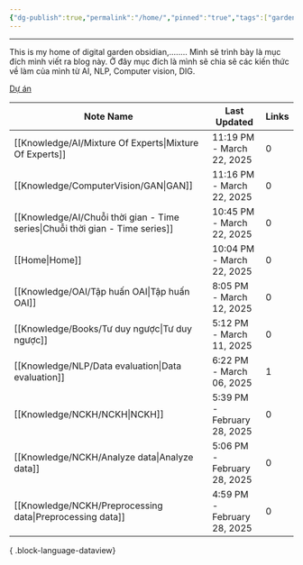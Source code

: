 ```yaml
---
{"dg-publish":true,"permalink":"/home/","pinned":"true","tags":["gardenEntry"]}
---
```


---

This is my home of digital garden obsidian,........
Mình sẽ trình bày là mục đích mình viết ra blog này. Ở đây mục đích là mình sẽ chia sẽ các kiến thức về làm của mình từ AI, NLP, Computer vision, DIG. 

[Dự án](Knowledge/NLP/Dự%20án.md)

| Note Name                                                                        | Last Updated                | Links |
| -------------------------------------------------------------------------------- | --------------------------- | ----- |
| [[Knowledge/AI/Mixture Of Experts\|Mixture Of Experts]]                       | 11:19 PM - March 22, 2025   | 0     |
| [[Knowledge/ComputerVision/GAN\|GAN]]                                         | 11:16 PM - March 22, 2025   | 0     |
| [[Knowledge/AI/Chuỗi thời gian - Time series\|Chuỗi thời gian - Time series]] | 10:45 PM - March 22, 2025   | 0     |
| [[Home\|Home]]                                                                | 10:04 PM - March 22, 2025   | 0     |
| [[Knowledge/OAI/Tập huấn OAI\|Tập huấn OAI]]                                  | 8:05 PM - March 12, 2025    | 0     |
| [[Knowledge/Books/Tư duy ngược\|Tư duy ngược]]                                | 5:12 PM - March 11, 2025    | 0     |
| [[Knowledge/NLP/Data evaluation\|Data evaluation]]                            | 6:22 PM - March 06, 2025    | 1     |
| [[Knowledge/NCKH/NCKH\|NCKH]]                                                 | 5:39 PM - February 28, 2025 | 0     |
| [[Knowledge/NCKH/Analyze data\|Analyze data]]                                 | 5:06 PM - February 28, 2025 | 0     |
| [[Knowledge/NCKH/Preprocessing data\|Preprocessing data]]                     | 4:59 PM - February 28, 2025 | 0     |

{ .block-language-dataview}

